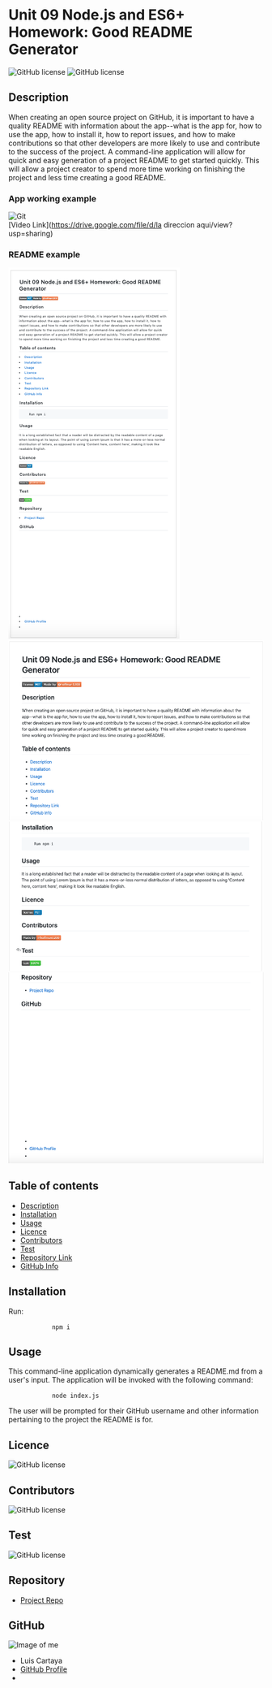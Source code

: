 
# **Unit 09 Node.js and ES6+ Homework: Good README Generator**

![GitHub license](https://img.shields.io/badge/Made%20by-%40cartaya1-orange)
![GitHub license](https://img.shields.io/badge/license-MIT-blue.svg)

## Description 

When creating an open source project on GitHub, it is important to have a quality README with information about the app--what is the app for, how to use the app, how to install it, how to report issues, and how to make contributions so that other developers are more likely to use and contribute to the success of the project. A command-line application will allow for quick and easy generation of a project README to get started quickly. This will allow a project creator to spend more time working on finishing the project and less time creating a good README.   

### App working example

![Git](videoready.gif)   
[Video Link](https://drive.google.com/file/d/la direccion aqui/view?usp=sharing)

### README example

![Foto1](foto1.png)   
![Foto2](foto2.png)
![Foto3](foto3.png)
![Foto4](foto4.png)


## Table of contents

- [Description](#Description)
- [Installation](#Installation)
- [Usage](#Usage)
- [Licence](#Licence)
- [Contributors](#Contributors)
- [Test](#Test)
- [Repository Link](#Repository)
- [GitHub Info](#GitHub) 


## Installation
Run:

                npm i

## Usage

This command-line application dynamically generates a README.md from a user's input. The application will be invoked with the following command:

                node index.js

The user will be prompted for their GitHub username and other information pertaining to the project the README is for.

## Licence

![GitHub license](https://img.shields.io/badge/license-MIT-blue.svg)

## Contributors

![GitHub license](https://img.shields.io/badge/Made%20by-%40cartaya1-orange)

## Test

![GitHub license](https://img.shields.io/badge/test-100%25-success)


## Repository

- [Project Repo](https://github.com/cartaya1/Read-Generator)

## GitHub

![Image of me](https://avatars1.githubusercontent.com/u/)
- Luis Cartaya
- [GitHub Profile](https://github.com/cartaya1)
- <null>
